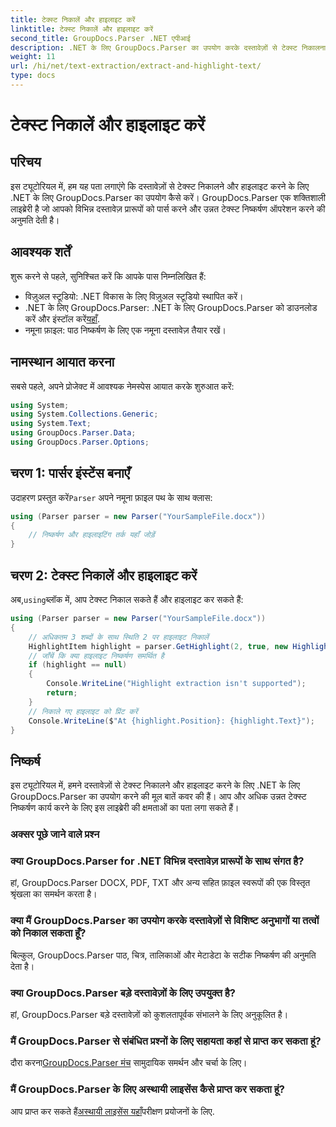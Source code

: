 ```yaml
---
title: टेक्स्ट निकालें और हाइलाइट करें
linktitle: टेक्स्ट निकालें और हाइलाइट करें
second_title: GroupDocs.Parser .NET एपीआई
description: .NET के लिए GroupDocs.Parser का उपयोग करके दस्तावेज़ों से टेक्स्ट निकालना और हाइलाइट करना सीखें। अपने .NET प्रोजेक्ट में कुशल टेक्स्ट निष्कर्षण के लिए आसान चरण।
weight: 11
url: /hi/net/text-extraction/extract-and-highlight-text/
type: docs
---
```

# टेक्स्ट निकालें और हाइलाइट करें

## परिचय
इस ट्यूटोरियल में, हम यह पता लगाएंगे कि दस्तावेज़ों से टेक्स्ट निकालने और हाइलाइट करने के लिए .NET के लिए GroupDocs.Parser का उपयोग कैसे करें। GroupDocs.Parser एक शक्तिशाली लाइब्रेरी है जो आपको विभिन्न दस्तावेज़ प्रारूपों को पार्स करने और उन्नत टेक्स्ट निष्कर्षण ऑपरेशन करने की अनुमति देती है।
## आवश्यक शर्तें
शुरू करने से पहले, सुनिश्चित करें कि आपके पास निम्नलिखित हैं:
- विज़ुअल स्टूडियो: .NET विकास के लिए विज़ुअल स्टूडियो स्थापित करें।
-  .NET के लिए GroupDocs.Parser: .NET के लिए GroupDocs.Parser को डाउनलोड करें और इंस्टॉल करें[यहाँ](https://releases.groupdocs.com/parser/net/).
- नमूना फ़ाइल: पाठ निष्कर्षण के लिए एक नमूना दस्तावेज़ तैयार रखें।

## नामस्थान आयात करना
सबसे पहले, अपने प्रोजेक्ट में आवश्यक नेमस्पेस आयात करके शुरुआत करें:
```csharp
using System;
using System.Collections.Generic;
using System.Text;
using GroupDocs.Parser.Data;
using GroupDocs.Parser.Options;
```
## चरण 1: पार्सर इंस्टेंस बनाएँ
 उदाहरण प्रस्तुत करें`Parser` अपने नमूना फ़ाइल पथ के साथ क्लास:
```csharp
using (Parser parser = new Parser("YourSampleFile.docx"))
{
    // निष्कर्षण और हाइलाइटिंग तर्क यहाँ जोड़ें
}
```
## चरण 2: टेक्स्ट निकालें और हाइलाइट करें
 अब,`using`ब्लॉक में, आप टेक्स्ट निकाल सकते हैं और हाइलाइट कर सकते हैं:
```csharp
using (Parser parser = new Parser("YourSampleFile.docx"))
{
    // अधिकतम 3 शब्दों के साथ स्थिति 2 पर हाइलाइट निकालें
    HighlightItem highlight = parser.GetHighlight(2, true, new HighlightOptions(3));
    // जाँचें कि क्या हाइलाइट निष्कर्षण समर्थित है
    if (highlight == null)
    {
        Console.WriteLine("Highlight extraction isn't supported");
        return;
    }
    // निकाले गए हाइलाइट को प्रिंट करें
    Console.WriteLine($"At {highlight.Position}: {highlight.Text}");
}
```

## निष्कर्ष
इस ट्यूटोरियल में, हमने दस्तावेज़ों से टेक्स्ट निकालने और हाइलाइट करने के लिए .NET के लिए GroupDocs.Parser का उपयोग करने की मूल बातें कवर की हैं। आप और अधिक उन्नत टेक्स्ट निष्कर्षण कार्य करने के लिए इस लाइब्रेरी की क्षमताओं का पता लगा सकते हैं।

### अक्सर पूछे जाने वाले प्रश्न
### क्या GroupDocs.Parser for .NET विभिन्न दस्तावेज़ प्रारूपों के साथ संगत है?
हां, GroupDocs.Parser DOCX, PDF, TXT और अन्य सहित फ़ाइल स्वरूपों की एक विस्तृत श्रृंखला का समर्थन करता है।
### क्या मैं GroupDocs.Parser का उपयोग करके दस्तावेज़ों से विशिष्ट अनुभागों या तत्वों को निकाल सकता हूँ?
बिल्कुल, GroupDocs.Parser पाठ, चित्र, तालिकाओं और मेटाडेटा के सटीक निष्कर्षण की अनुमति देता है।
### क्या GroupDocs.Parser बड़े दस्तावेज़ों के लिए उपयुक्त है?
हां, GroupDocs.Parser बड़े दस्तावेज़ों को कुशलतापूर्वक संभालने के लिए अनुकूलित है।
### मैं GroupDocs.Parser से संबंधित प्रश्नों के लिए सहायता कहां से प्राप्त कर सकता हूं?
 दौरा करना[GroupDocs.Parser मंच](https://forum.groupdocs.com/c/parser/17) सामुदायिक समर्थन और चर्चा के लिए।
### मैं GroupDocs.Parser के लिए अस्थायी लाइसेंस कैसे प्राप्त कर सकता हूं?
 आप प्राप्त कर सकते हैं[अस्थायी लाइसेंस यहाँ](https://purchase.groupdocs.com/temporary-license/)परीक्षण प्रयोजनों के लिए.